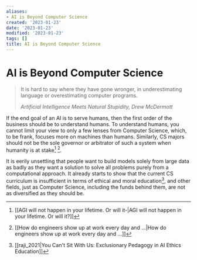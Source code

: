 ```yaml
---
aliases:
- AI is Beyond Computer Science
created: '2023-01-23'
date: '2023-01-23'
modified: '2023-01-23'
tags: []
title: AI is Beyond Computer Science
---
```


# AI is Beyond Computer Science

> It is hard to say where they have gone wronger, in underestimating language or overestimating computer programs.
>
> <cite>Artificial Intelligence Meets Natural Stupidity, Drew McDermott</cite>

If the end goal of an AI is to serve humans, then the first order of the business should be to understand humans. To understand humans, you cannot limit your view to only a few lenses from Computer Science, which, to be frank, focuses more on machines than humans. Similarly, CS majors should not be the sole governor or arbitrator of such a system when humanity is at stake[^1] [^2].

It is eerily unsettling that people want to build models solely from large data as badly as they want a solution to solve all problems purely from a computational approach. It already starts to show that the current CS curriculum is insufficient in terms of ethical and moral education[^3], and other fields, just as Computer Science, including the funds behind them, are not as diversified as they should be.

[^1]: [[AGI will not happen in your lifetime. Or will it-|AGI will not happen in your lifetime. Or will it?]]
[^2]: [[How do engineers show up at work every day and ...|How do engineers show up at work every day and ...]]
[^3]: [[raji_2021|You Can't Sit With Us: Exclusionary Pedagogy in AI Ethics Education]]